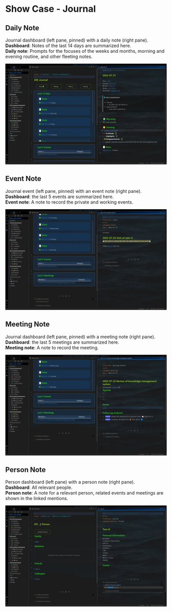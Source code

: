 # Show Case - Journal

## Daily Note

Journal dashboard (left pane, pinned) with a daily note (right pane).  
**Dashboard**: Notes of the last 14 days are summarized here.  
**Daily note**:  Prompts for the focuses of the weeks and months, morning and evening routine, and other fleeting notes.  

![image-20220812235708364](images/image-20220812235708364.png)

## Event Note

Journal event (left pane, pinned) with an event note (right pane).  
**Dashboard**: the last 5 events are summarized here.  
**Event note**:  A note to record the private and working events.  

![image-20220812235948065](images/image-20220812235948065.png)

## Meeting Note

Journal dashboard (left pane, pinned) with a meeting note (right pane).  
**Dashboard**: the last 5 meetings are summarized here.  
**Meeting note**:  A note to record the meeting. 

![image-20220813000621529](images/image-20220813000621529.png)

## Person Note

Person dashboard (left pane) with a person note (right pane).  
**Dashboard**: All relevant people.  
**Person note**:  A note for a relevant person, related events and meetings are shown in the linked mentions.   

![image-20220813000237215](images/image-20220813000237215.png)



